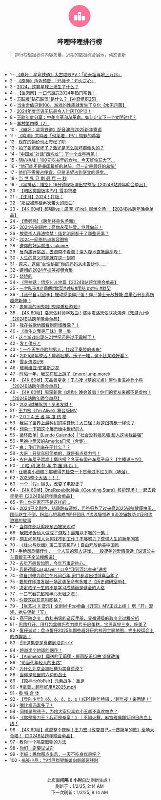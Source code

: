 <div align="center">
    <img src="./assets/icon_rank.png" alt="logo" />
    <h2>哔哩哔哩排行榜</h>
</div>

> 排行榜根据稿件内容质量，近期的数据综合展示，动态更新

<br />

<ul><li><span>1 - <a href=https://www.bilibili.com/BV1uf6tYBEWN target=_blank>《崩坏：星穹铁道》太古颂歌PV：「论泰坦与地上万邦」</a></span></li><li><span>2 - <a href=https://www.bilibili.com/BV1PH6GYUEZC target=_blank>《原神》角色预告-「玛薇卡：灼火之心」</a></span></li><li><span>3 - <a href=https://www.bilibili.com/BV1zw68YsEP9 target=_blank>2024，这颗星球上发生了什么？</a></span></li><li><span>4 - <a href=https://www.bilibili.com/BV1Hh6tYoED9 target=_blank>【鱼肉肉】一口气跳完2024年热门宅舞！</a></span></li><li><span>5 - <a href=https://www.bilibili.com/BV14UC4YTExB target=_blank>苏联版“钻石联盟”是什么？【神奇组织25】</a></span></li><li><span>6 - <a href=https://www.bilibili.com/BV18A6HYQErc target=_blank>当生命值只剩100，游戏的性质就发生了变化【水无月菌】</a></span></li><li><span>7 - <a href=https://www.bilibili.com/BV16bChYiEv3 target=_blank>2024年度华语乐坛最令人讨厌TOP10！</a></span></li><li><span>8 - <a href=https://www.bilibili.com/BV1JJ67YsEz2 target=_blank>王骁年度分享：中美变革和AI革命，如何定义下一个文明时代？</a></span></li><li><span>9 - <a href=https://www.bilibili.com/BV11k6sYQEtS target=_blank>羊村第四季（2）</a></span></li><li><span>10 - <a href=https://www.bilibili.com/BV1eQ6EYHEvd target=_blank>《崩坏：星穹铁道》配音演员2025新年寄语</a></span></li><li><span>11 - <a href=https://www.bilibili.com/BV1Qs6aY7E38 target=_blank>《鸣潮》共鸣者「珂莱塔」PV丨悔罪的暮宴</a></span></li><li><span>12 - <a href=https://www.bilibili.com/BV1M16JYLEUp target=_blank>现在的物价也太夸张了吧</a></span></li><li><span>13 - <a href=https://www.bilibili.com/BV1DM6GY4Edo target=_blank>拍了张照就坏了？激光是怎么破坏摄像头的？</a></span></li><li><span>14 - <a href=https://www.bilibili.com/BV1w967YwE1D target=_blank>“中国龙”对话“西方龙”：下一个龙年再见！</a></span></li><li><span>15 - <a href=https://www.bilibili.com/BV1bQ6gYJEFg target=_blank>随机挑战！100元吃书里的食物，今天好像玩大了…</a></span></li><li><span>16 - <a href=https://www.bilibili.com/BV1pc63YVEjG target=_blank>“他可能不是美国最好的总统，但一定是最好的总统”</a></span></li><li><span>17 - <a href=https://www.bilibili.com/BV18N6hYGEei target=_blank>他们不需要占便宜，只是渴望占到便宜的感觉。</a></span></li><li><span>18 - <a href=https://www.bilibili.com/BV1n567YZEkU target=_blank>当&nbsp;世&nbsp;界&nbsp;只&nbsp;剩&nbsp;最&nbsp;后&nbsp;一&nbsp;秒</a></span></li><li><span>19 - <a href=https://www.bilibili.com/BV1LU6DYyEuK target=_blank>《黑神话：悟空》16分钟现场演出完整版【2024B站跨年晚会单品】</a></span></li><li><span>20 - <a href=https://www.bilibili.com/BV1RG6nYdEzg target=_blank>【暗区突围版本PV】雪中狩猎</a></span></li><li><span>21 - <a href=https://www.bilibili.com/BV1pn6HYgEcp target=_blank>【沈月】2024！打板！</a></span></li><li><span>22 - <a href=https://www.bilibili.com/BV11G6hYqEA7 target=_blank>“那些被热梗再次带火的歌曲”</a></span></li><li><span>23 - <a href=https://www.bilibili.com/BV1vk6GYPE8y target=_blank>【4K&nbsp;60帧】超强live！周深《Fire》燃爆全场！【2024B站跨年晚会单品】</a></span></li><li><span>24 - <a href=https://www.bilibili.com/BV1SL65Y8ELU target=_blank>【黄强强】《跨年经典名场面》</a></span></li><li><span>25 - <a href=https://www.bilibili.com/BV1q26EYREKq target=_blank>2024告别短片：愿你永葆热爱，继续向前！</a></span></li><li><span>26 - <a href=https://www.bilibili.com/BV1df63YYEj2 target=_blank>故意杀人非法拘禁！缅北明家都干了哪些恶事？</a></span></li><li><span>27 - <a href=https://www.bilibili.com/BV1Gs63YoEA6 target=_blank>2024—网络热点妆容图鉴</a></span></li><li><span>28 - <a href=https://www.bilibili.com/BV1TB6VYdEb4 target=_blank>送你的好运魔法~&nbsp;lulumi✦</a></span></li><li><span>29 - <a href=https://www.bilibili.com/BV1176GYnEco target=_blank>反向旅行挑战，去海南不看海！深入腹地直抵最高峰！</a></span></li><li><span>30 - <a href=https://www.bilibili.com/BV1ZL6eYwEiF target=_blank>人生的意义可能就在这一刻吧</a></span></li><li><span>31 - <a href=https://www.bilibili.com/BV1DK6GYZE2q target=_blank>原来，这些“女性秘密”你的妈妈从未告诉你……</a></span></li><li><span>32 - <a href=https://www.bilibili.com/BV1NQ6QYhEpG target=_blank>键帽的2024年搞笑视频合集</a></span></li><li><span>33 - <a href=https://www.bilibili.com/BV1JT63YuEMV target=_blank>烧烧的</a></span></li><li><span>34 - <a href=https://www.bilibili.com/BV17H6LYLEbj target=_blank>《黑神话：悟空》斗地篇【2024B站跨年晚会单品】</a></span></li><li><span>35 - <a href=https://www.bilibili.com/BV1b96GYdE2o target=_blank>一字队形#老师傅#默契#对抗#团结&nbsp;#对抗&nbsp;#默契</a></span></li><li><span>36 - <a href=https://www.bilibili.com/BV1UL65Y8E4m target=_blank>【蛋仔自习室96】被动感染僵尸蛋！僵尸博士无敌技能&nbsp;血量百分比真伤超燃新神！</a></span></li><li><span>37 - <a href=https://www.bilibili.com/BV1Gh6LYuEqM target=_blank>鬼屋真的闹鬼啦!!鬼屋质检游戏!!</a></span></li><li><span>38 - <a href=https://www.bilibili.com/BV1kP63Y3Eys target=_blank>【4K&nbsp;60帧】洛天依拜师学戏曲！陈丽君洛天依联袂演绎《戏游九州》【2024B站跨年晚会单品】</a></span></li><li><span>39 - <a href=https://www.bilibili.com/BV1iqChYcEU3 target=_blank>我在谷歌地图看到奇怪雕像？！</a></span></li><li><span>40 - <a href=https://www.bilibili.com/BV1vj63YAEhn target=_blank>《重生之我是厂妹》第一集</a></span></li><li><span>41 - <a href=https://www.bilibili.com/BV1UM6dYjEob target=_blank>这个游戏出现在21世纪还是过于震撼了！</a></span></li><li><span>42 - <a href=https://www.bilibili.com/BV1fJCVYUEDh target=_blank>发と僕らと</a></span></li><li><span>43 - <a href=https://www.bilibili.com/BV1JG6VYCE7h target=_blank>“&nbsp;一个天生花脸的男人，扛起了秦腔的未来”</a></span></li><li><span>44 - <a href=https://www.bilibili.com/BV1gY6VYcEn3 target=_blank>2025跨年整活！犀利吐槽，乐子一堆，这不比某晚好看？</a></span></li><li><span>45 - <a href=https://www.bilibili.com/BV1cL6bYoEbt target=_blank>雪乡流浪记6</a></span></li><li><span>46 - <a href=https://www.bilibili.com/BV12x6EYuEeB target=_blank>玻利维亚·安第斯之花</a></span></li><li><span>47 - <a href=https://www.bilibili.com/BV1aE6aYHER6 target=_blank>时隔一年，我又在班上跳了《more&nbsp;jump&nbsp;more》</a></span></li><li><span>48 - <a href=https://www.bilibili.com/BV1n36VY5EhA target=_blank>【4K&nbsp;60帧】天晶兽变身！王心凌《梦的光点》带你重温神兵小将【2024B站跨年晚会单品】</a></span></li><li><span>49 - <a href=https://www.bilibili.com/BV16h6GYrEtv target=_blank>【4K&nbsp;60帧】周深新歌《虚构》晚会首唱！你们的爱从来都不是虚构！【2024B站跨年晚会单品】</a></span></li><li><span>50 - <a href=https://www.bilibili.com/BV1Gy6HY9E5K target=_blank>2025财神驾到！见者发财！</a></span></li><li><span>51 - <a href=https://www.bilibili.com/BV1ad6EYUEvU target=_blank>王力宏《I&#39;m&nbsp;Alive》舞台版MV</a></span></li><li><span>52 - <a href=https://www.bilibili.com/BV1Qe6bYCExr target=_blank>2&nbsp;0&nbsp;2&nbsp;4&nbsp;王&nbsp;者&nbsp;年&nbsp;度&nbsp;热&nbsp;梗</a></span></li><li><span>53 - <a href=https://www.bilibili.com/BV1Ac6nYNEut target=_blank>我买了世界上最科幻的冲锋枪！大口径！射速跟机枪一样快？</a></span></li><li><span>54 - <a href=https://www.bilibili.com/BV1FE6bYREP3 target=_blank>想象一下把这个展示给中世纪的人</a></span></li><li><span>55 - <a href=https://www.bilibili.com/BV1Je6WYuEVu target=_blank>循环歌单|【Lendo&nbsp;Calendo】|“社会没有挡风墙&nbsp;超人这块我最强”</a></span></li><li><span>56 - <a href=https://www.bilibili.com/BV1KB6VYdEP5 target=_blank>黑袍小曼波的America日常（合集）</a></span></li><li><span>57 - <a href=https://www.bilibili.com/BV14u6hYzE38 target=_blank>鬼：我们到底在干什么？？</a></span></li><li><span>58 - <a href=https://www.bilibili.com/BV1Mq6VY4E6Y target=_blank>大哥：开货车挺简单的，就是有点费力气！</a></span></li><li><span>59 - <a href=https://www.bilibili.com/BV1WN6VYEE7Y target=_blank>农户车厘子喂鸡上俩热搜？冬天有国产车厘子吗？【主播说三农】</a></span></li><li><span>60 - <a href=https://www.bilibili.com/BV1ht63YREAq target=_blank>《&nbsp;哈&nbsp;利&nbsp;波&nbsp;特&nbsp;与&nbsp;中&nbsp;国&nbsp;麻&nbsp;瓜&nbsp;》</a></span></li><li><span>61 - <a href=https://www.bilibili.com/BV1pC6aYNEG1 target=_blank>让我卖小蛋糕？那我得先检查一下质量过不过关啊（哧溜）</a></span></li><li><span>62 - <a href=https://www.bilibili.com/BV13w6gY9EPY target=_blank>2025整个大活！！！</a></span></li><li><span>63 - <a href=https://www.bilibili.com/BV1SW6EY6ELb target=_blank>一个「假」镜头，改变了电影史？</a></span></li><li><span>64 - <a href=https://www.bilibili.com/BV1EL6VYrEj5 target=_blank>【4K&nbsp;60帧】OneRepublic神曲《Counting&nbsp;Stars》核能现场！一起去数星星吧【2024B站跨年晚会单品】</a></span></li><li><span>65 - <a href=https://www.bilibili.com/BV1Np6vYjEh6 target=_blank>狗：你在家可不是这样的…</a></span></li><li><span>66 - <a href=https://www.bilibili.com/BV1qk6DYmEbs target=_blank>2024已全剧终，结局略有遗憾，但终归熬了过来愿2025猫咪健康快乐，团队屹立不倒，粉丝心想事成#明仔团队&nbsp;#流浪猫领养&nbsp;#流浪猫救助&nbsp;#我和流浪猫的故事</a></span></li><li><span>67 - <a href=https://www.bilibili.com/BV1kN6VYEE7Q target=_blank>当你在部队偷吃东西被发现时</a></span></li><li><span>68 - <a href=https://www.bilibili.com/BV1i4CsYCE3N target=_blank>我把米饭仙人做成了游戏！最难以下咽的一集！</a></span></li><li><span>69 - <a href=https://www.bilibili.com/BV1K96HYmEc4 target=_blank>网友问年轻人为何找不到工作？不够努力？荒谬人生的新年问答</a></span></li><li><span>70 - <a href=https://www.bilibili.com/BV1b2CbYjEhf target=_blank>《烽火与炊烟》第二支实机PV！自由开放绝美中国风</a></span></li><li><span>71 - <a href=https://www.bilibili.com/BV1E268YsEmg target=_blank>手绘风剧情佳作，一个人玩的双人游戏，一段凄美的爱情童话【说谎公主与盲眼王子全流程解说】</a></span></li><li><span>72 - <a href=https://www.bilibili.com/BV16B6EYcEdk target=_blank>去年万般皆如愿，今年万事定称心。</a></span></li><li><span>73 - <a href=https://www.bilibili.com/BV19o68YmE54 target=_blank>我是德国cosplayer！口令“我到河北省来”说啦</a></span></li><li><span>74 - <a href=https://www.bilibili.com/BV1Vo68YmEHM target=_blank>你自封修为隐世在凡间百年&nbsp;家门都没出过就喜当爹了</a></span></li><li><span>75 - <a href=https://www.bilibili.com/BV1Gj6EYjETS target=_blank>要想在印度发起一场武装革命有多难？【历史调研室65】</a></span></li><li><span>76 - <a href=https://www.bilibili.com/BV1bH68YrEa1 target=_blank>决定孩子一生的不是学习成绩而是健全的人格</a></span></li><li><span>77 - <a href=https://www.bilibili.com/BV12W6tYaEY5 target=_blank>一口气看完超难半心无垠之海！</a></span></li><li><span>78 - <a href=https://www.bilibili.com/BV17x6hYZEzJ target=_blank>你管这破玩意叫网络？</a></span></li><li><span>79 - <a href=https://www.bilibili.com/BV1um6HYQEnr target=_blank>【张艺兴 X 音乐】全新M-Pop单曲《开天》MV正式上线｜ 劈「开」混沌，抬头望新「天」</a></span></li><li><span>80 - <a href=https://www.bilibili.com/BV1B56VYGE41 target=_blank>高平陵之变：教科书级的造反手册，显微镜级的政变全过程分析</a></span></li><li><span>81 - <a href=https://www.bilibili.com/BV1tS6gYDEGJ target=_blank>思路打开，用打包盒做巧克力脆片千层蛋糕，宝贝喜提三岁，吃美了</a></span></li><li><span>82 - <a href=https://www.bilibili.com/BV1BVCaYiE77 target=_blank>蛋仔派对：盘点蛋仔2025年那些超好玩的校园主题地图，找出校运会上的作弊蛋！</a></span></li><li><span>83 - <a href=https://www.bilibili.com/BV1EM63YBEmf target=_blank>☝🤓这集更是离谱到没边⚡⚡⚡</a></span></li><li><span>84 - <a href=https://www.bilibili.com/BV1ws6YYTExP target=_blank>跨越半个地球的烟花！</a></span></li><li><span>85 - <a href=https://www.bilibili.com/BV1jL6VYrEy8 target=_blank>【Animenz】葬送的芙莉莲&nbsp;-&nbsp;原声配乐组曲&nbsp;钢琴改编</a></span></li><li><span>86 - <a href=https://www.bilibili.com/BV1Wf6gYyE77 target=_blank>“论当代年轻人的出路”</a></span></li><li><span>87 - <a href=https://www.bilibili.com/BV1m36gY2ERd target=_blank>为什么北京会被吐槽为美食荒漠？</a></span></li><li><span>88 - <a href=https://www.bilibili.com/BV16668YbEHt target=_blank>当你是班里的六边形战士</a></span></li><li><span>89 - <a href=https://www.bilibili.com/BV12jChYyEEz target=_blank>【原神HoYoFair】元素战争：重逢</a></span></li><li><span>90 - <a href=https://www.bilibili.com/BV1i7CnYPEiH target=_blank>💗拿着，跨年好用💗2025.mp4</a></span></li><li><span>91 - <a href=https://www.bilibili.com/BV1BD6aY8Eoo target=_blank>奥&nbsp;特&nbsp;合&nbsp;体</a></span></li><li><span>92 - <a href=https://www.bilibili.com/BV1rv6DYpEkq target=_blank>【登陆少年】《ō、ó、ǒ、ò、o！》EP11跨年特辑：“跨年夜！来团建！”</a></span></li><li><span>93 - <a href=https://www.bilibili.com/BV1LE6VYzERJ target=_blank>嘴比鸡汤毒多了！</a></span></li><li><span>94 - <a href=https://www.bilibili.com/BV1GW63YtE23 target=_blank>同样是熊孩子，为啥大家只喜欢小玉却不喜欢帕克？</a></span></li><li><span>95 - <a href=https://www.bilibili.com/BV1EQ6nYcE3m target=_blank>《你是振刀王？我可是拳皇！》｜不知火舞、麻宫雅典娜1月9日热血上线！</a></span></li><li><span>96 - <a href=https://www.bilibili.com/BV1RC6GYYELA target=_blank>【4K&nbsp;60帧】点燃整个夜晚！王力宏《改变自己+一首简单的歌》全场大合唱！【2024B站跨年晚会单品】</a></span></li><li><span>97 - <a href=https://www.bilibili.com/BV1BK68YQEFZ target=_blank>教你一个隔空取物的方法</a></span></li><li><span>98 - <a href=https://www.bilibili.com/BV1w66nYBEzb target=_blank>你们一定要试试它</a></span></li><li><span>99 - <a href=https://www.bilibili.com/BV1eR6EYJEa3 target=_blank>老板：瞧你那点出息，一天不吃身痒是吧？</a></span></li><li><span>100 - <a href=https://www.bilibili.com/BV1aoCAYCEWL target=_blank>搞笑小品：当绑匪绑架新娘向新郎要钱时</a></span></li></ul>

<br />

<p align=center>此页面<strong>间隔 6 小时</strong>自动刷新生成！<br>刷新于：1/2/25, 2:14 AM<br>下一次刷新：1/2/25, 8:14 AM</p>
